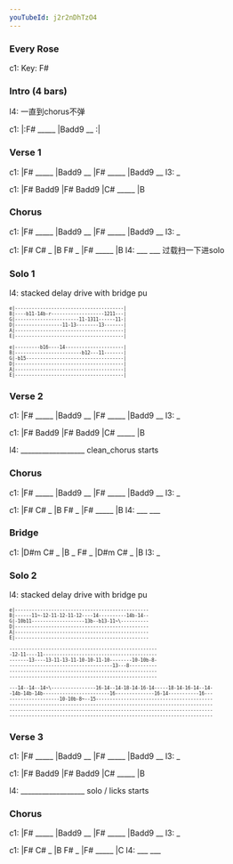 ```yaml
---
youTubeId: j2r2nDhTzO4
---
```


### Every Rose

c1: Key: F#

### Intro (4 bars)

l4: 一直到chorus不弹

c1: |:F# _____ |Badd9 __ :|

### Verse 1

c1: |F# _____ |Badd9 __ |F# _____ |Badd9 __
l3:  _

c1: |F# Badd9 |F# Badd9 |C# _____ |B

### Chorus

c1: |F# _____ |Badd9 __ |F# _____ |Badd9 __
l3:  _

c1: |F#  C# _ |B  F# _ |F# _____ |B
l4:  ___       ___                过载扫一下进solo

### Solo 1

l4: stacked delay drive with bridge pu

<span style="font-size:0.7em; scroll-snap-stop: always; scroll-snap-align: start;">

```
e|---------------------------------------|
B|----b11-14b-r-------------------1211---|
G|-----------------------11-1311------11-|
D|-----------------11-13--------13-------|
A|---------------------------------------|
E|---------------------------------------|
```
</span>

<span style="font-size:0.7em; scroll-snap-stop: always; scroll-snap-align: start;">

```
e|---------b16----14---------------------|
B|------------------------b12---11-------|
G|-b15-----------------------------------|
D|---------------------------------------|
A|---------------------------------------|
E|---------------------------------------|
```
</span>

### Verse 2

c1: |F# _____ |Badd9 __ |F# _____ |Badd9 __
l3:  _

c1: |F# Badd9 |F# Badd9 |C# _____ |B

l4: __________________ clean_chorus starts

### Chorus

c1: |F# _____ |Badd9 __ |F# _____ |Badd9 __
l3:  _

c1: |F#  C# _ |B  F# _ |F# _____ |B
l4:  ___       ___

### Bridge

c1: |D#m C# _ |B _ F# _ |D#m C# _ |B
l3:  _

### Solo 2

l4: stacked delay drive with bridge pu

<span style="font-size:0.7em; scroll-snap-stop: always; scroll-snap-align: start;">

```
e|------------------------------------------------
B|------11~-12-11-12-11-12----14----------14b-14--
G|-10b11-------------------13b--b13-11~\----------
D|------------------------------------------------
A|------------------------------------------------
E|------------------------------------------------
```
</span>

<span style="font-size:0.7em; scroll-snap-stop: always; scroll-snap-align: start;">

```
-----------------------------------------------------
-12-11----11-----------------------------------------
-------13----13-11-13-11-10-10-11-10--------10-10b-8-
-------------------------------------13---8----------
-----------------------------------------------------
-----------------------------------------------------
```
</span>

<span style="font-size:0.7em; scroll-snap-stop: always; scroll-snap-align: start;">

```
---14--14--14~\----------------16-14--14-18-14-16-14-----18-14-16-14--14-
-14b-14b-14b------------------------16--------------16-14-----------16---
------------------10-10b-8~--15------------------------------------------
-------------------------------------------------------------------------
-------------------------------------------------------------------------
-------------------------------------------------------------------------
```
</span>

### Verse 3

c1: |F# _____ |Badd9 __ |F# _____ |Badd9 __
l3:  _

c1: |F# Badd9 |F# Badd9 |C# _____ |B

l4: __________________ solo / licks starts

### Chorus

c1: |F# _____ |Badd9 __ |F# _____ |Badd9 __
l3:  _

c1: |F#  C# _ |B  F# _ |F# _____ |C
l4:  ___       ___
